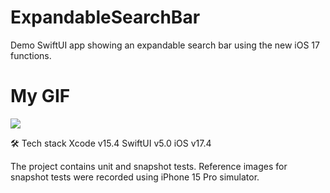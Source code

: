 # ExpandableSearchBar
Demo SwiftUI app showing an expandable search bar using the new iOS 17 functions.

# My GIF
![](https://github.com/aziza92/ExpandableNavigation/assets/64699474/878b4aad-7683-49c1-ac89-f3cdd91272e2.gif)

🛠 Tech stack
Xcode v15.4
SwiftUI v5.0
iOS v17.4

The project contains unit and snapshot tests. Reference images for snapshot tests were recorded using iPhone 15 Pro simulator.
